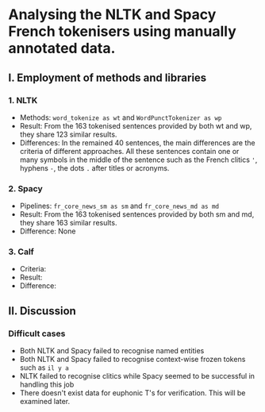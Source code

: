 # Analysing the NLTK and Spacy French tokenisers using manually annotated data.
## I. Employment of methods and libraries
### 1. NLTK
- Methods: `word_tokenize as wt` and `WordPunctTokenizer as wp` 
- Result: From the 163 tokenised sentences provided by both wt and wp, they share 123 similar results.
- Differences: In the remained 40 sentences, the main differences are the criteria of different approaches.
All these sentences contain one or many symbols in the middle of the sentence such as the French clitics `'`, hyphens `-`, the dots `.` after titles or acronyms.
### 2. Spacy
- Pipelines: `fr_core_news_sm as sm` and `fr_core_news_md as md`
- Result: From the 163 tokenised sentences provided by both sm and md, they share 163 similar results.
- Difference: None
### 3. Calf
- Criteria:
- Result:
- Difference:
## II. Discussion
### Difficult cases
- Both NLTK and Spacy failed to recognise named entities
- Both NLTK and Spacy failed to recognise context-wise frozen tokens such as `il y a`
- NLTK failed to recognise clitics while Spacy seemed to be successful in handling this job
- There doesn't exist data for euphonic T's for verification. This will be examined later.